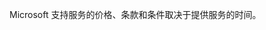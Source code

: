 <Token xmlns:xlink="http://www.w3.org/1999/xlink">Microsoft 支持服务的价格、条款和条件取决于提供服务的时间。</Token>

<!--HONumber=Jun16_HO4-->


